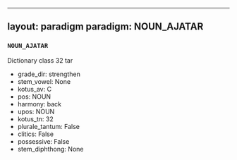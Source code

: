 
---
layout: paradigm
paradigm: NOUN_AJATAR
---
### ` NOUN_AJATAR `

Dictionary class 32 tar
* grade_dir: strengthen
* stem_vowel: None
* kotus_av: C
* pos: NOUN
* harmony: back
* upos: NOUN
* kotus_tn: 32
* plurale_tantum: False
* clitics: False
* possessive: False
* stem_diphthong: None
